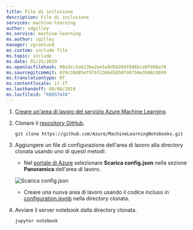 ```yaml
---
title: File di inclusione
description: File di inclusione
services: machine-learning
author: sdgilley
ms.service: machine-learning
ms.author: sgilley
manager: cgronlund
ms.custom: include file
ms.topic: include
ms.date: 01/25/2019
ms.openlocfilehash: 09a3cc5a623be2ee5a9d50204f0902ca9f400a76
ms.sourcegitcommit: 670c38d85ef97bf236b45850fd4750e3b98c8899
ms.translationtype: HT
ms.contentlocale: it-IT
ms.lasthandoff: 08/08/2019
ms.locfileid: "68857410"
---
```

1. [Creare un'area di lavoro del servizio Azure Machine Learning](../articles/machine-learning/service/how-to-manage-workspace.md).

1. Clonare il [repository GitHub](https://aka.ms/aml-notebooks).

    ```CLI
    git clone https://github.com/Azure/MachineLearningNotebooks.git
    ```

1. Aggiungere un file di configurazione dell'area di lavoro alla directory clonata usando uno di questi metodi:

    * Nel [portale di Azure](https://ms.portal.azure.com) selezionare **Scarica config.json** nella sezione **Panoramica** dell'area di lavoro. 

    ![Scarica config.json](./media/aml-dsvm-server/download-config.png)

    * Creare una nuova area di lavoro usando il codice incluso in [configuration.ipynb](https://github.com/Azure/MachineLearningNotebooks/blob/master/configuration.ipynb) nella directory clonata.

1. Avviare il server notebook dalla directory clonata.

    ```shell
    jupyter notebook
    ```